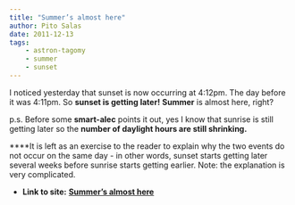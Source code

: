 ```yaml
---
title: "Summer’s almost here"
author: Pito Salas
date: 2011-12-13
tags:
    - astron-tagomy
    - summer
    - sunset
---
```




I noticed yesterday that sunset is now occurring at 4:12pm. The day before it
was 4:11pm. So **sunset is getting later!** **Summer** is almost here, right?

p.s. Before some **smart-alec** points it out, yes I know that sunrise is
still getting later so the **number of daylight hours are still shrinking.**

****It is left as an exercise to the reader to explain why the two events do
not occur on the same day - in other words, sunset starts getting later
several weeks before sunrise starts getting earlier. Note: the explanation is
very complicated.


* **Link to site:** **[Summer’s almost here](None)**
